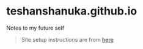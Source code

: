 # teshanshanuka.github.io
Notes to my future self

> Site setup instructions are from [here](https://www.youtube.com/watch?v=EmSrQCDsMv4&t=162s&ab_channel=BillRaymond)
